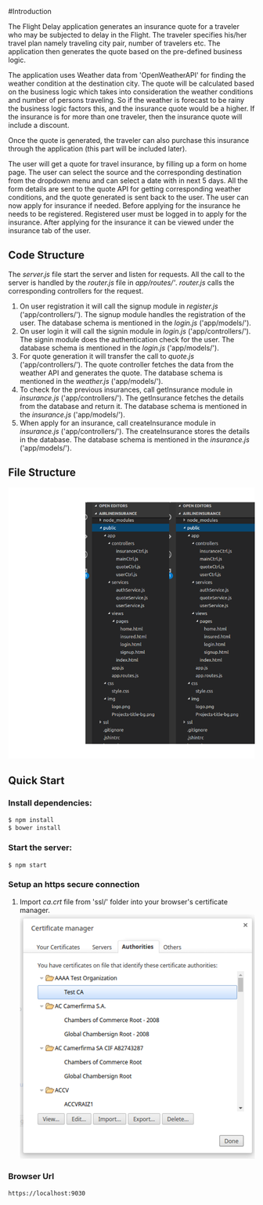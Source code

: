 #Introduction

The Flight Delay application generates an insurance quote for a traveler who may be subjected to delay in the Flight. The traveler specifies his/her travel plan namely traveling city pair, number of travelers etc. The application then generates the quote based on the pre-defined business logic.


The application uses Weather data from 'OpenWeatherAPI' for finding the weather condition at the destination city. The quote will be calculated based on the business logic which takes into consideration the weather conditions and number of persons traveling. So if the weather is forecast to be rainy the business logic factors this, and the insurance quote would be a higher. If the insurance is for more than one traveler, then the insurance quote will include a discount.

Once the quote is generated, the traveler can also purchase this insurance through the application (this part will be included later).

The user will get a quote for travel insurance, by filling up a form on home page. The user can select the source and the corresponding destination from the dropdown menu and can select a date with in next 5 days. All the form details are sent to the quote API for getting corresponding weather conditions, and the quote generated is sent back to the user. The user can now apply for insurance if needed. Before applying for the insurance he needs to be registered. Registered user must be logged in to apply for the insurance. After applying for the insurance it can be viewed under the insurance tab of the user.


## Code Structure
The *server.js* file start the server and listen for requests. All the call to the server is handled by the *router.js* file in *app/routes/'*.
*router.js* calls the corresponding controllers for the request.

1. On user registration it will call the signup module in *register.js* ('app/controllers/').
The signup module handles the registration of the user.
The database schema is mentioned in the *login.js* ('app/models/').
2. On user login it will call the signin module in *login.js* ('app/controllers/').
The signin module does the authentication check for the user.
The database schema is mentioned in the *login.js* ('app/models/').
3. For quote generation it will transfer the call to *quote.js* ('app/controllers/').
The quote controller fetches the data from the weather API and generates the quote.
The database schema is mentioned in the *weather.js* ('app/models/').
4. To check for the previous insurances, call getInsurance module in *insurance.js* ('app/controllers/').
The getInsurance fetches the details from the database and return it.
The database schema is mentioned in the *insurance.js* ('app/models/').
5. When apply for an insurance, call createInsurance module in *insurance.js* ('app/controllers/').
The createInsurance stores the details in the database.
The database schema is mentioned in the *insurance.js* ('app/models/').

## File Structure
![File Structure](./images/filestructure.png)

## Quick Start

### Install dependencies:
```
$ npm install
$ bower install
```
### Start the server:
```
$ npm start
```
### Setup an https secure connection
 1. Import *ca.crt*  file from 'ssl/' folder into your browser's certificate manager.
 ![certificate Manager](./images/certificate_manager.png)

### Browser Url
```
https://localhost:9030
```
